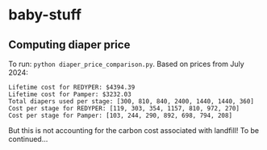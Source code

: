 # baby-stuff

## Computing diaper price

To run: `python diaper_price_comparison.py`. Based on prices from July 2024:
```
Lifetime cost for REDYPER: $4394.39
Lifetime cost for Pamper: $3232.03
Total diapers used per stage: [300, 810, 840, 2400, 1440, 1440, 360]
Cost per stage for REDYPER: [119, 303, 354, 1157, 810, 972, 270]
Cost per stage for Pamper: [103, 244, 290, 892, 698, 794, 208]
```

But this is not accounting for the carbon cost associated with landfill! To be continued...
